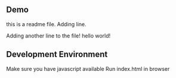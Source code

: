 ## Demo
this is a readme file.
Adding line.

Adding another line to the file!
hello world!
## Development Environment

Make sure you have javascript available
Run index.html in browser
